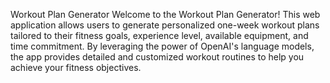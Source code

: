 Workout Plan Generator
Welcome to the Workout Plan Generator! This web application allows users to generate personalized one-week workout plans tailored to their fitness goals, experience level, available equipment, and time commitment. By leveraging the power of OpenAI's language models, the app provides detailed and customized workout routines to help you achieve your fitness objectives.
